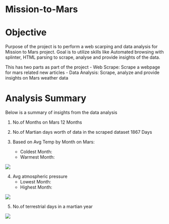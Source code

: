 # Mission-to-Mars

# Objective
 
   Purpose of the project is to perform a web scarping and data analysis for Mission to Mars project. Goal is to utilize skills like Automated browsing with splinter, HTML parsing to scrape, analyse and provide insights of the data.
   
   This has two parts as part of the project
    - Web Scrape: Scrape a webpage for mars related new articles
    - Data Analysis: Scrape, analyze and provide insights on Mars weather data

# Analysis Summary

Below is a summary of insights from the data analysis

1. No.of Months on Mars
     12 Months
     
2. No.of Martian days worth of data in the scraped dataset
     1867 Days

3. Based on Avg Temp by Month on Mars:
      - Coldest Month: 
      - Warmest Month:

  ![](https://github.com/SuniAnalytics/Mission-to-Mars/blob/main/Resources/3ColdHotMonths.png)

4. Avg atmospheric pressure 
      - Lowest Month:
      - Highest Month:

  ![](https://github.com/SuniAnalytics/Mission-to-Mars/blob/main/Resources/4AvgPressurebyMonth.png)

5. No.of terrestrial days in a martian year      

  ![](https://github.com/SuniAnalytics/Mission-to-Mars/blob/main/Resources/5%23ofTerrestrialDays.png)
